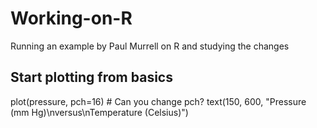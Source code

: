 # Working-on-R
Running an example by Paul Murrell on R and studying the changes


## Start plotting from basics 
plot(pressure, pch=16)  # Can you change pch?
text(150, 600, 
     "Pressure (mm Hg)\nversus\nTemperature (Celsius)")


